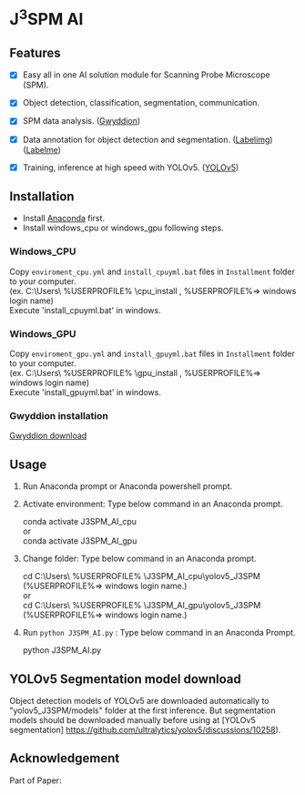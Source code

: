 # J<sup>3</sup>SPM AI

## Features

- [x] Easy all in one AI solution module for Scanning Probe Microscope (SPM).
- [x] Object detection, classification, segmentation, communication.
- [x] SPM data analysis. ([Gwyddion](https://gwyddion.net))
- [x] Data annotation for object detection and segmentation. ([Labelimg](https://github.com/HumanSignal/labelImg)) ([Labelme](https://github.com/labelmeai/labelme))
- [x] Training, inference at high speed with YOLOv5. ([YOLOv5](https://github.com/ultralytics/yolov5))


## Installation

- Install [Anaconda](https://www.anaconda.com/download/success) first.
- Install windows_cpu or windows_gpu following steps.

### Windows_CPU

Copy `enviroment_cpu.yml` and `install_cpuyml.bat` files in `Installment` folder to your computer.  
(ex. C:\Users\ %USERPROFILE% \cpu_install , %USERPROFILE%=> windows login name)  
Execute 'install_cpuyml.bat' in windows.


### Windows_GPU

Copy `enviroment_gpu.yml` and `install_gpuyml.bat` files in `Installment` folder to your computer.  
(ex. C:\Users\ %USERPROFILE% \gpu_install , %USERPROFILE%=> windows login name)  
Execute 'install_gpuyml.bat' in windows.

### Gwyddion installation

[Gwyddion download](http://gwyddion.net/download.php)

## Usage
1. Run Anaconda prompt or Anaconda powershell prompt.
2. Activate environment: Type below command in an Anaconda prompt.  
        
    conda activate J3SPM_AI_cpu  
    or  
    conda activate J3SPM_AI_gpu
3. Change folder:   Type below command in an Anaconda prompt.
   
   cd C:\Users\ %USERPROFILE% \J3SPM_AI_cpu\yolov5_J3SPM   (%USERPROFILE%=> windows login name.)  
   or  
   cd C:\Users\ %USERPROFILE% \J3SPM_AI_gpu\yolov5_J3SPM   (%USERPROFILE%=> windows login name.)  
    
4. Run `python J3SPM_AI.py` : Type below command in an Anaconda Prompt.
   
    python J3SPM_AI.py

## YOLOv5 Segmentation model download 
Object detection models of YOLOv5 are downloaded automatically to "yolov5_J3SPM/models" folder at the first inference.
But segmentation models should be downloaded manually before using at [YOLOv5 segmentation] https://github.com/ultralytics/yolov5/discussions/10258).

## Acknowledgement

Part of Paper: 
